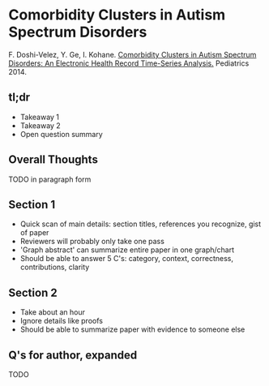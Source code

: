 # Comorbidity Clusters in Autism Spectrum Disorders

F. Doshi-Velez, Y. Ge, I. Kohane. [Comorbidity Clusters in Autism Spectrum Disorders: An Electronic Health Record Time-Series Analysis.](http://pediatrics.aappublications.org/content/133/1/e54.full-text.pdf) Pediatrics 2014.

## tl;dr
 - Takeaway 1
 - Takeaway 2
 - Open question summary

## Overall Thoughts
TODO in paragraph form

## Section 1
 - Quick scan of main details: section titles, references you recognize, gist of paper
 - Reviewers will probably only take one pass
 - 'Graph abstract' can summarize entire paper in one graph/chart
 - Should be able to answer 5 C's: category, context, correctness, contributions, clarity

## Section 2
 - Take about an hour
 - Ignore details like proofs
 - Should be able to summarize paper with evidence to someone else


## Q's for author, expanded
TODO